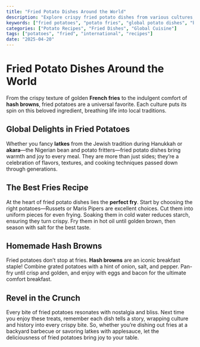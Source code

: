 ```yaml
---
title: "Fried Potato Dishes Around the World"
description: "Explore crispy fried potato dishes from various cultures, including recipes for fries, hash browns, and latkes."
keywords: ["fried potatoes", "potato fries", "global potato dishes", "best fries recipe", "homemade hash browns", "fried potato recipes"]
categories: ["Potato Recipes", "Fried Dishes", "Global Cuisine"]
tags: ["potatoes", "fried", "international", "recipes"]
date: "2025-04-20"
---
```


# Fried Potato Dishes Around the World

From the crispy texture of golden **French fries** to the indulgent comfort of **hash browns**, fried potatoes are a universal favorite. Each culture puts its spin on this beloved ingredient, breathing life into local traditions.

## Global Delights in Fried Potatoes

Whether you fancy **latkes** from the Jewish tradition during Hanukkah or **akara**—the Nigerian bean and potato fritters—fried potato dishes bring warmth and joy to every meal. They are more than just sides; they’re a celebration of flavors, textures, and cooking techniques passed down through generations.

## The Best Fries Recipe

At the heart of fried potato dishes lies the **perfect fry**. Start by choosing the right potatoes—Russets or Maris Pipers are excellent choices. Cut them into uniform pieces for even frying. Soaking them in cold water reduces starch, ensuring they turn crispy. Fry them in hot oil until golden brown, then season with salt for the best taste.

## Homemade Hash Browns

Fried potatoes don’t stop at fries. **Hash browns** are an iconic breakfast staple! Combine grated potatoes with a hint of onion, salt, and pepper. Pan-fry until crisp and golden, and enjoy with eggs and bacon for the ultimate comfort breakfast.

## Revel in the Crunch

Every bite of fried potatoes resonates with nostalgia and bliss. Next time you enjoy these treats, remember each dish tells a story, wrapping culture and history into every crispy bite. So, whether you’re dishing out fries at a backyard barbecue or savoring latkes with applesauce, let the deliciousness of fried potatoes bring joy to your table.